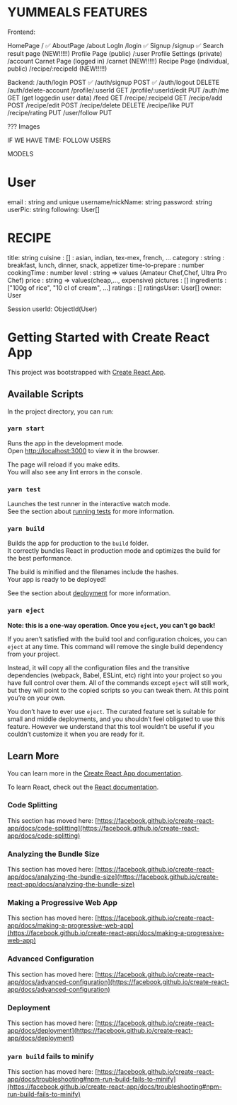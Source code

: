 # YUMMEALS FEATURES

Frontend:

HomePage / ✅
AboutPage /about
LogIn /login ✅
Signup /signup ✅
Search result page      (NEW!!!!!)
Profile Page (public) /:user
Profile Settings (private) /account
Carnet Page (logged in) /carnet      (NEW!!!!!)
Recipe Page (individual, public) /recipe/:recipeId    (NEW!!!!!)

Backend:
/auth/login POST ✅
/auth/signup POST ✅
/auth/logout DELETE 
/auth/delete-account
/profile/:userId GET
/profile/:userId/edit PUT
/auth/me GET (get loggedin user data)
/feed GET
/recipe/:recipeId GET
/recipe/add POST
/recipe/edit POST
/recipe/delete DELETE
/recipe/like PUT
/recipe/rating PUT
/user/follow PUT

??? Images

IF WE HAVE TIME:
FOLLOW USERS

MODELS

# User

email : string and unique
username/nickName: string
password: string
userPic: string
following: User[]

# RECIPE

title: string
cuisine : [] : asian, indian, tex-mex, french, ...
category : string : breakfast, lunch, dinner, snack, appetizer
time-to-prepare : number
cookingTime : number
level : string => values (Amateur Chef,Chef, Ultra Pro Chef)
price : string => values(cheap,..., expensive)
pictures : []
ingredients : ["100g of rice", "10 cl of cream", ...]
ratings : []
ratingsUser: User[]
owner: User

Session
userId: ObjectId(User)

# Getting Started with Create React App

This project was bootstrapped with [Create React App](https://github.com/facebook/create-react-app).

## Available Scripts

In the project directory, you can run:

### `yarn start`

Runs the app in the development mode.\
Open [http://localhost:3000](http://localhost:3000) to view it in the browser.

The page will reload if you make edits.\
You will also see any lint errors in the console.

### `yarn test`

Launches the test runner in the interactive watch mode.\
See the section about [running tests](https://facebook.github.io/create-react-app/docs/running-tests) for more information.

### `yarn build`

Builds the app for production to the `build` folder.\
It correctly bundles React in production mode and optimizes the build for the best performance.

The build is minified and the filenames include the hashes.\
Your app is ready to be deployed!

See the section about [deployment](https://facebook.github.io/create-react-app/docs/deployment) for more information.

### `yarn eject`

**Note: this is a one-way operation. Once you `eject`, you can’t go back!**

If you aren’t satisfied with the build tool and configuration choices, you can `eject` at any time. This command will remove the single build dependency from your project.

Instead, it will copy all the configuration files and the transitive dependencies (webpack, Babel, ESLint, etc) right into your project so you have full control over them. All of the commands except `eject` will still work, but they will point to the copied scripts so you can tweak them. At this point you’re on your own.

You don’t have to ever use `eject`. The curated feature set is suitable for small and middle deployments, and you shouldn’t feel obligated to use this feature. However we understand that this tool wouldn’t be useful if you couldn’t customize it when you are ready for it.

## Learn More

You can learn more in the [Create React App documentation](https://facebook.github.io/create-react-app/docs/getting-started).

To learn React, check out the [React documentation](https://reactjs.org/).

### Code Splitting

This section has moved here: [https://facebook.github.io/create-react-app/docs/code-splitting](https://facebook.github.io/create-react-app/docs/code-splitting)

### Analyzing the Bundle Size

This section has moved here: [https://facebook.github.io/create-react-app/docs/analyzing-the-bundle-size](https://facebook.github.io/create-react-app/docs/analyzing-the-bundle-size)

### Making a Progressive Web App

This section has moved here: [https://facebook.github.io/create-react-app/docs/making-a-progressive-web-app](https://facebook.github.io/create-react-app/docs/making-a-progressive-web-app)

### Advanced Configuration

This section has moved here: [https://facebook.github.io/create-react-app/docs/advanced-configuration](https://facebook.github.io/create-react-app/docs/advanced-configuration)

### Deployment

This section has moved here: [https://facebook.github.io/create-react-app/docs/deployment](https://facebook.github.io/create-react-app/docs/deployment)

### `yarn build` fails to minify

This section has moved here: [https://facebook.github.io/create-react-app/docs/troubleshooting#npm-run-build-fails-to-minify](https://facebook.github.io/create-react-app/docs/troubleshooting#npm-run-build-fails-to-minify)
